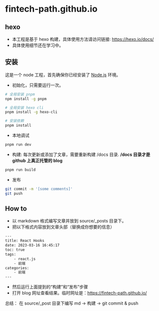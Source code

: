 # fintech-path.github.io

## hexo

- 本工程是基于 hexo 构建，具体使用方法请访问链接: <https://hexo.io/docs/>
- 具体使用细节还在学习中。

## 安装

这是一个 node 工程，首先确保你已经安装了 [Node.js](https://nodejs.org/) 环境。

- 初始化，只需要运行一次。

```bash
# 全局安装 pnpm
npm install -g pnpm

# 全局安装 hexo cli
pnpm install -g hexo-cli

# 安装依赖
pnpm install
```

- 本地调试
  
```bash
pnpm run dev
```

- 构建: 每次更新或添加了文章，需要重新构建 /docs 目录. **/docs 目录才是 github 上真正托管的 blog**
  
```bash
pnpm run build
```

- 发布

```bash
git commit -m '[some comments]'
git push
```

## How to

- 以 markdown 格式编写文章并放到 source/_posts 目录下。
- 把以下格式内容放到文章头部（替换成你想要的信息）

```bash
---
title: React Hooks
date: 2023-03-16 16:45:17
toc: true
tags: 
    - react.js
    - 前端
categories:
    - 前端
---
```

- 然后运行上面提到的“构建”和“发布”步骤
- 打开 blog 网址查看结果。临时网址是：<https://fintech-path.github.io/>

总结： 在 source/_post 目录下编写 md -> 构建 -> git commit & push
